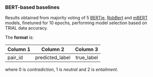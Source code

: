 ### BERT-based baselines

Results obtained from majority voting of 5 [BERTje](https://huggingface.co/GroNLP/bert-base-dutch-cased), [RobBert](https://huggingface.co/pdelobelle/robbert-v2-dutch-base) and [mBERT](https://huggingface.co/bert-base-multilingual-cased) models,
finetuned for 10 epochs, performing model selection based on TRIAL data accuracy.

The **format** is:

| Column 1       | Column 2     | Column 3     |
| :------------- | :----------: | -----------: |
|  pair_id | predicted_label   | true_label   |

where 0 is *contradiction*, 1 is *neutral* and 2 is *entailment*.

